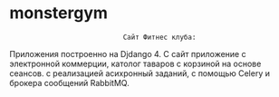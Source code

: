 # monstergym

                                Сайт Фитнес клуба:
Приложения построенно на Djdango 4.
С сайт приложение с электронной коммерции, католог таваров с корзиной на основе сеансов.
с реализацией асихронный заданий, с помощью Celery и брокера сообщений RabbitMQ.
